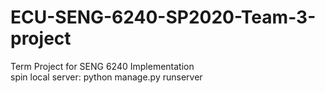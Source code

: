 # ECU-SENG-6240-SP2020-Team-3-project
Term Project for SENG 6240 Implementation
<br>spin local server: python manage.py runserver

